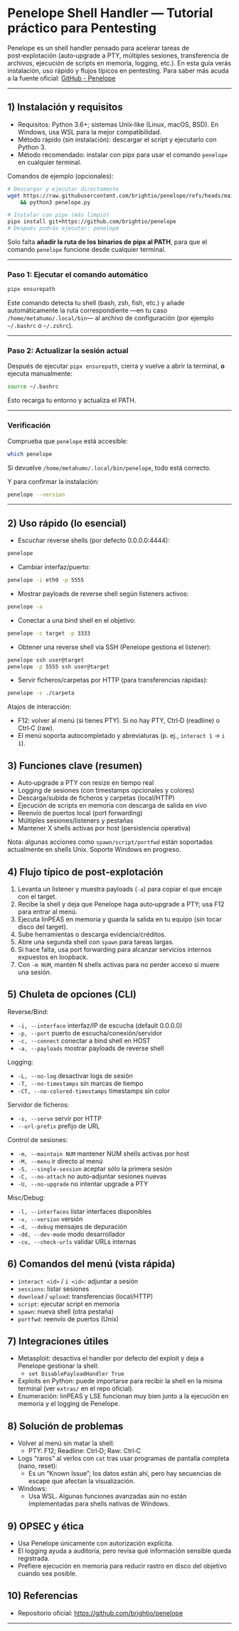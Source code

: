 
# Penelope Shell Handler — Tutorial práctico para Pentesting

Penelope es un shell handler pensado para acelerar tareas de post‑explotación (auto‑upgrade a PTY, múltiples sesiones, transferencia de archivos, ejecución de scripts en memoria, logging, etc.). En esta guía verás instalación, uso rápido y flujos típicos en pentesting. Para saber más acuda a la fuente oficial: [GitHub - Penelope](https://github.com/brightio/penelope)

---

## 1) Instalación y requisitos

- Requisitos: Python 3.6+; sistemas Unix‑like (Linux, macOS, BSD). En Windows, usa WSL para la mejor compatibilidad.
- Método rápido (sin instalación): descargar el script y ejecutarlo con Python 3.
- Método recomendado: instalar con pipx para usar el comando `penelope` en cualquier terminal.

Comandos de ejemplo (opcionales):

```bash
# Descargar y ejecutar directamente
wget https://raw.githubusercontent.com/brightio/penelope/refs/heads/main/penelope.py \
	&& python3 penelope.py

# Instalar con pipx (más limpio)
pipx install git+https://github.com/brightio/penelope
# Después podrás ejecutar: penelope
```


Solo falta **añadir la ruta de los binarios de pipx al PATH**, para que el comando `penelope` funcione desde cualquier terminal.

---

### Paso 1: Ejecutar el comando automático

```bash
pipx ensurepath
```

Este comando detecta tu shell (bash, zsh, fish, etc.) y añade automáticamente la ruta correspondiente —en tu caso `/home/metahumo/.local/bin`— al archivo de configuración (por ejemplo `~/.bashrc` o `~/.zshrc`).

---

### Paso 2: Actualizar la sesión actual

Después de ejecutar `pipx ensurepath`, cierra y vuelve a abrir la terminal, **o** ejecuta manualmente:

```bash
source ~/.bashrc
```

Esto recarga tu entorno y actualiza el PATH.

---

### Verificación

Comprueba que `penelope` está accesible:

```bash
which penelope
```

Si devuelve `/home/metahumo/.local/bin/penelope`, todo está correcto.

Y para confirmar la instalación:

```bash
penelope --version
```

---


## 2) Uso rápido (lo esencial)

- Escuchar reverse shells (por defecto 0.0.0.0:4444):

```bash
penelope
```

- Cambiar interfaz/puerto:

```bash
penelope -i eth0 -p 5555
```

- Mostrar payloads de reverse shell según listeners activos:

```bash
penelope -a
```

- Conectar a una bind shell en el objetivo:

```bash
penelope -c target -p 3333
```

- Obtener una reverse shell vía SSH (Penelope gestiona el listener):

```bash
penelope ssh user@target
penelope -p 5555 ssh user@target
```

- Servir ficheros/carpetas por HTTP (para transferencias rápidas):

```bash
penelope -s ./carpeta
```

Atajos de interacción:
- F12: volver al menú (si tienes PTY). Si no hay PTY, Ctrl‑D (readline) o Ctrl‑C (raw).
- El menú soporta autocompletado y abreviaturas (p. ej., `interact 1` → `i 1`).

## 3) Funciones clave (resumen)

- Auto‑upgrade a PTY con resize en tiempo real
- Logging de sesiones (con timestamps opcionales y colores)
- Descarga/subida de ficheros y carpetas (local/HTTP)
- Ejecución de scripts en memoria con descarga de salida en vivo
- Reenvío de puertos local (port forwarding)
- Múltiples sesiones/listeners y pestañas
- Mantener X shells activas por host (persistencia operativa)

Nota: algunas acciones como `spawn/script/portfwd` están soportadas actualmente en shells Unix. Soporte Windows en progreso.

## 4) Flujo típico de post‑explotación

1. Levanta un listener y muestra payloads (`-a`) para copiar el que encaje con el target.
2. Recibe la shell y deja que Penelope haga auto‑upgrade a PTY; usa F12 para entrar al menú.
3. Ejecuta linPEAS en memoria y guarda la salida en tu equipo (sin tocar disco del target).
4. Sube herramientas o descarga evidencia/créditos.
5. Abre una segunda shell con `spawn` para tareas largas.
6. Si hace falta, usa port forwarding para alcanzar servicios internos expuestos en loopback.
7. Con `-m NUM`, mantén N shells activas para no perder acceso si muere una sesión.

## 5) Chuleta de opciones (CLI)

Reverse/Bind:
- `-i, --interface` interfaz/IP de escucha (default 0.0.0.0)
- `-p, --port` puerto de escucha/conexión/servidor
- `-c, --connect` conectar a bind shell en HOST
- `-a, --payloads` mostrar payloads de reverse shell

Logging:
- `-L, --no-log` desactivar logs de sesión
- `-T, --no-timestamps` sin marcas de tiempo
- `-CT, --no-colored-timestamps` timestamps sin color

Servidor de ficheros:
- `-s, --serve` servir por HTTP
- `--url-prefix` prefijo de URL

Control de sesiones:
- `-m, --maintain NUM` mantener NUM shells activas por host
- `-M, --menu` ir directo al menú
- `-S, --single-session` aceptar sólo la primera sesión
- `-C, --no-attach` no auto‑adjuntar sesiones nuevas
- `-U, --no-upgrade` no intentar upgrade a PTY

Misc/Debug:
- `-l, --interfaces` listar interfaces disponibles
- `-v, --version` versión
- `-d, --debug` mensajes de depuración
- `-dd, --dev-mode` modo desarrollador
- `-cu, --check-urls` validar URLs internas

## 6) Comandos del menú (vista rápida)

- `interact <id>` / `i <id>`: adjuntar a sesión
- `sessions`: listar sesiones
- `download` / `upload`: transferencias (local/HTTP)
- `script`: ejecutar script en memoria
- `spawn`: nueva shell (otra pestaña)
- `portfwd`: reenvío de puertos (Unix)

## 7) Integraciones útiles

- Metasploit: desactiva el handler por defecto del exploit y deja a Penelope gestionar la shell:
	- `set DisablePayloadHandler True`
- Exploits en Python: puede importarse para recibir la shell en la misma terminal (ver `extras/` en el repo oficial).
- Enumeración: linPEAS y LSE funcionan muy bien junto a la ejecución en memoria y el logging de Penelope.

## 8) Solución de problemas

- Volver al menú sin matar la shell:
	- PTY: F12; Readline: Ctrl‑D; Raw: Ctrl‑C
- Logs “raros” al verlos con `cat` tras usar programas de pantalla completa (nano, reset):
	- Es un “Known Issue”; los datos están ahí, pero hay secuencias de escape que afectan la visualización.
- Windows:
	- Usa WSL. Algunas funciones avanzadas aún no están implementadas para shells nativas de Windows.

## 9) OPSEC y ética

- Usa Penelope únicamente con autorización explícita.
- El logging ayuda a auditoría, pero revisa qué información sensible queda registrada.
- Prefiere ejecución en memoria para reducir rastro en disco del objetivo cuando sea posible.

## 10) Referencias

- Repositorio oficial: https://github.com/brightio/penelope


---
